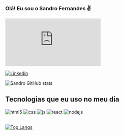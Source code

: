 ### Olá! Eu sou o Sandro Fernandes ✌️

[![Portfólio](https://img.shields.io/website?label=Portfólio&style=for-the-badge&url=https://sandrofernandes.000webhostapp.com)](https://sandrofernandes.000webhostapp.com/)

[![Linkedin](https://img.shields.io/badge/LinkedIn-0077B5?style=for-the-badge&logo=linkedin&logoColor=white)](https://www.linkedin.com/in/sandro-fernandes-rosal-33365b240/)

![Sandro GitHub stats](https://github-readme-stats.vercel.app/api?username=sandrofernandesrosal&show_icons=true&theme=dracula&count_private=true)



## Tecnologias que eu uso no meu dia
<div style="display: inline_block">
  <img align="center" alt="html5" src="https://img.shields.io/badge/HTML5-E34F26?style=for-the-badge&logo=html5&logoColor=white" />
  <img align="center" alt="css" src="https://img.shields.io/badge/CSS3-1572B6?style=for-the-badge&logo=css3&logoColor=white" />
  <img align="center" alt="js" src="https://img.shields.io/badge/JavaScript-F7DF1E?style=for-the-badge&logo=javascript&logoColor=black" />
  <img align="center" alt="react" src="https://img.shields.io/badge/React-20232A?style=for-the-badge&logo=react&logoColor=61DAFB" />
  <img align="center" alt="nodejs" src="https://img.shields.io/badge/Node.js-43853D?style=for-the-badge&logo=node.js&logoColor=white" />
</div><br/>

[![Top Langs](https://github-readme-stats.vercel.app/api/top-langs/?username=sandrofernandesrosal)](https://github.com/anuraghazra/github-readme-stats)
